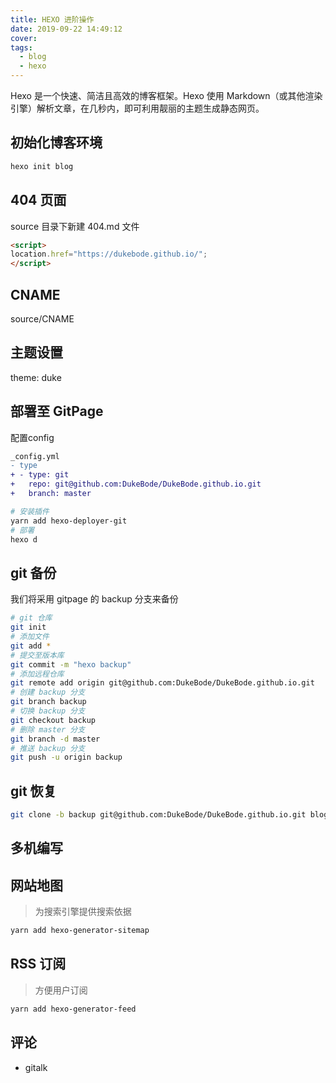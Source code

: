 ```yaml
---
title: HEXO 进阶操作
date: 2019-09-22 14:49:12
cover:
tags:
  - blog
  - hexo
---
```


Hexo 是一个快速、简洁且高效的博客框架。Hexo 使用 Markdown（或其他渲染引擎）解析文章，在几秒内，即可利用靓丽的主题生成静态网页。

<!-- more -->

## 初始化博客环境

```sh
hexo init blog
```

## 404 页面

source 目录下新建 404.md 文件

```md
<script>
location.href="https://dukebode.github.io/";
</script>
```

## CNAME

source/CNAME

## 主题设置

theme: duke

## 部署至 GitPage

配置config

```diff
_config.yml
- type
+ - type: git
+   repo: git@github.com:DukeBode/DukeBode.github.io.git
+   branch: master
```

```sh
# 安装插件
yarn add hexo-deployer-git
# 部署
hexo d
```

## git 备份

我们将采用 gitpage 的 backup 分支来备份

```sh
# git 仓库
git init
# 添加文件
git add *
# 提交至版本库
git commit -m "hexo backup"
# 添加远程仓库
git remote add origin git@github.com:DukeBode/DukeBode.github.io.git
# 创建 backup 分支
git branch backup
# 切换 backup 分支
git checkout backup
# 删除 master 分支
git branch -d master
# 推送 backup 分支
git push -u origin backup
```

## git 恢复

```sh
git clone -b backup git@github.com:DukeBode/DukeBode.github.io.git blog
```

## 多机编写



## 网站地图

> 为搜索引擎提供搜索依据

```sh
yarn add hexo-generator-sitemap
```

## RSS 订阅

> 方便用户订阅

```sh
yarn add hexo-generator-feed
```

## 评论

- gitalk